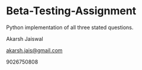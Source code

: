 # Beta-Testing-Assignment
Python implementation of all three stated questions.

Akarsh Jaiswal

akarsh.jais@gmail.com

9026750808
